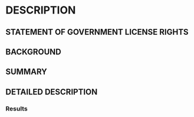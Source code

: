 # DESCRIPTION

## STATEMENT OF GOVERNMENT LICENSE RIGHTS

## BACKGROUND

## SUMMARY

## DETAILED DESCRIPTION

### Results


